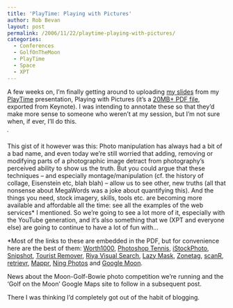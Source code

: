 ```yaml
---
title: 'PlayTime: Playing with Pictures'
author: Rob Bevan
layout: post
permalink: /2006/11/22/playtime-playing-with-pictures/
categories:
  - Conferences
  - GolfOnTheMoon
  - PlayTime
  - Space
  - XPT
---
```

A few weeks on, I&#8217;m finally getting around to uploading [my slides][1] from my [PlayTime][2] presentation, Playing with Pictures (it&#8217;s a [20MB+ PDF file][1], exported from Keynote). I was intending to annotate these so that they&#8217;d make more sense to someone who weren&#8217;t at my session, but I&#8217;m not sure when, if ever, I&#8217;ll do this.

[<img style="border: 1px solid gray; float: none; margin-bottom: 10px; padding: 0;"  src="http://robbevan.com/blog/wp-content/themes/robbevan/images/posts/playtime.png" alt="" />][1]

This gist of it however was this: Photo manipulation has always had a bit of a bad name, and even today we&#8217;re still worried that adding, removing or modifying parts of a photographic image detract from photography&#8217;s perceived ability to show us the truth. But you could argue that these techniques &#8211; and especially montage/manipulation (cf. the history of collage, Eisenstein etc, blah blah) &#8211; allow us to see other, new truths (all that nonsense about MegaWords was a joke about quantifying this). And the things you need, stock imagery, skills, tools etc. are becoming more available and affordable all the time: see <span class="hilite">all</span> the examples of the web services* I mentioned. So we&#8217;re going to see a lot more of it, especially with the YouTube generation, and it&#8217;s also something that we (XPT and everyone else) are going to continue to have a lot of fun with&#8230;

*Most of the links to these are embedded in the PDF, but for convenience here are the best of them: [Worth1000][3], [Photoshop Tennis][4], [iStockPhoto][5], [Snipshot][6], [Tourist Remover][7], [Riya Visual Search][8], [Lazy Mask][9], [Zonetag][10], [scanR][11], [retrievr][12], [Mappr][13], [Ning Photos][14] and [Google Moon][15].

News about the Moon-Golf-Bowie photo competition we&#8217;re running and the &#8216;Golf on the Moon&#8217; Google Maps site to follow in a subsequent post.

There I was thinking I&#8217;d completely got out of the habit of blogging.

 [1]: http://robbevan.com/talks/playtime.pdf
 [2]: http://www.xpt.com/uk/news/playtime-4th-october-2006-a-day-of-workshops-presentations-and-space-age-play/
 [3]: http://worth1000.com
 [4]: http://www.coudal.com/tennis.php
 [5]: http://istockphoto.com
 [6]: http://snipshot.com/
 [7]: http://www.snapmania.com/info/en/trm/
 [8]: http://www.riya.com/
 [9]: http://www.lazymask.com/
 [10]: http://zonetag.research.yahoo.com/
 [11]: http://www.scanr.com/
 [12]: http://labs.systemone.at/retrievr/
 [13]: http://www.mappr.com
 [14]: http://golfonthemoon.ning.com
 [15]: http://moon.google.com